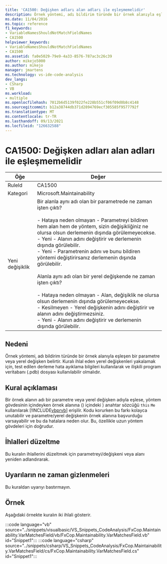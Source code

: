 ```yaml
---
title: 'CA1500: Değişken adları alan adları ile eşleşmemelidir'
description: Örnek yöntemi, adı bildirim türünde bir örnek alanıyla eşleşen bir parametre veya yerel değişken belirtir.
ms.date: 11/04/2016
ms.topic: reference
f1_keywords:
- VariableNamesShouldNotMatchFieldNames
- CA1500
helpviewer_keywords:
- VariableNamesShouldNotMatchFieldNames
- CA1500
ms.assetid: fa0e5029-79e9-4a33-8576-787ac3c26c39
author: mikejo5000
ms.author: mikejo
manager: jmartens
ms.technology: vs-ide-code-analysis
dev_langs:
- CSharp
- VB
ms.workload:
- multiple
ms.openlocfilehash: 7012b6d5139f022fe228b551cf06f09d0b8c4148
ms.sourcegitcommit: b12a38744db371d2894769ecf305585f9577792f
ms.translationtype: MT
ms.contentlocale: tr-TR
ms.lasthandoff: 09/13/2021
ms.locfileid: "126632588"
---
```

# <a name="ca1500-variable-names-should-not-match-field-names"></a>CA1500: Değişken adları alan adları ile eşleşmemelidir

|Öğe|Değer|
|-|-|
|RuleId|CA1500|
|Kategori|Microsoft.Maintainability|
|Yeni değişiklik|Bir alanla aynı adı olan bir parametrede ne zaman işten çıktı?<br /><br /> - Hataya neden olmayan - Parametreyi bildiren hem alan hem de yöntem, sizin değişikliğiniz ne olursa olsun derlemenin dışında görülemeyecekse.<br />- Yeni - Alanın adını değiştirir ve derlemenin dışında görülebilir.<br />- Yeni - Parametrenin adını ve bunu bildiren yöntemi değiştirirsanız derlemenin dışında görülebilir.<br /><br /> Alanla aynı adı olan bir yerel değişkende ne zaman işten çıktı?<br /><br /> - Hataya neden olmayan - Alan, değişiklik ne olursa olsun derlemenin dışında görülemeyecekse.<br />- Kesilmeyen - Yerel değişkenin adını değiştirir ve alanın adını değiştirmezsiniz.<br />- Yeni - Alanın adını değiştirir ve derlemenin dışında görülebilir.|

## <a name="cause"></a>Nedeni

Örnek yöntemi, adı bildirim türünde bir örnek alanıyla eşleşen bir parametre veya yerel değişken belirtir. Kuralı ihlal eden yerel değişkenleri yakalamak için, test edilen derleme hata ayıklama bilgileri kullanılarak ve ilişkili program veritabanı (.pdb) dosyası kullanılabilir olmalıdır.

## <a name="rule-description"></a>Kural açıklaması

Bir örnek alanın adı bir parametre veya yerel değişken adıyla eşlese, yöntem gövdesinin içindeyken örnek alanına () içindeki ) anahtar sözcüğü `this` `Me` kullanılarak [!INCLUDE[vbprvb](../code-quality/includes/vbprvb_md.md)] erişilir. Kodu korurken bu farkı kolayca unutabilir ve parametre/yerel değişkenin örnek alanına başvurduğu varsayabilir ve bu da hatalara neden olur. Bu, özellikle uzun yöntem gövdeleri için doğrudur.

## <a name="how-to-fix-violations"></a>İhlalleri düzeltme

Bu kuralın ihlallerini düzeltmek için parametreyi/değişkeni veya alanı yeniden adlandırarak.

## <a name="when-to-suppress-warnings"></a>Uyarıların ne zaman gizlenmeleri

Bu kuraldan uyarıyı bastırmayın.

## <a name="example"></a>Örnek

Aşağıdaki örnekte kuralın iki ihlali gösterir.

:::code language="vb" source="../snippets/visualbasic/VS_Snippets_CodeAnalysis/FxCop.Maintainability.VarMatchesField/vb/FxCop.Maintainability.VarMatchesField.vb" id="Snippet1":::
:::code language="csharp" source="../snippets/csharp/VS_Snippets_CodeAnalysis/FxCop.Maintainability.VarMatchesField/cs/FxCop.Maintainability.VarMatchesField.cs" id="Snippet1":::

